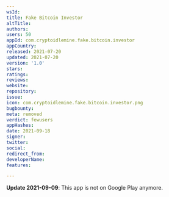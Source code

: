 ```yaml
---
wsId: 
title: Fake Bitcoin Investor
altTitle: 
authors: 
users: 50
appId: com.cryptoidlemine.fake.bitcoin.investor
appCountry: 
released: 2021-07-20
updated: 2021-07-20
version: '1.0'
stars: 
ratings: 
reviews: 
website: 
repository: 
issue: 
icon: com.cryptoidlemine.fake.bitcoin.investor.png
bugbounty: 
meta: removed
verdict: fewusers
appHashes: 
date: 2021-09-18
signer: 
twitter: 
social: 
redirect_from: 
developerName: 
features: 

---
```


**Update 2021-09-09**: This app is not on Google Play anymore.

